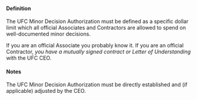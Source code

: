 #### Definition

The UFC Minor Decision Authorization must be defined as a specific dollar limit which all official Associates and Contractors are allowed to spend on well-documented minor decisions.

If you are an official Associate you probably know it.  If you are an official Contractor, *you have a mutually signed contract or Letter of Understanding* with the UFC CEO.

#### Notes

The UFC Minor Decision Authorization must be directly established and (if applicable) adjusted by the CEO.
